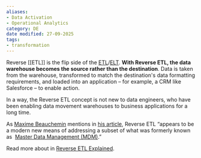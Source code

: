 ```yaml
---
aliases:
- Data Activation
- Operational Analytics
category: DE
date modified: 27-09-2025
tags:
- transformation
---
```

Reverse [[ETL]] is the flip side of the [ETL](ETL.md)/[ELT](term/elt.md). **With Reverse ETL, the data warehouse becomes the source rather than the destination**. Data is taken from the warehouse, transformed to match the destination's data formatting requirements, and loaded into an application – for example, a CRM like Salesforce – to enable action.

In a way, the Reverse ETL concept is not new to data engineers, who have been enabling data movement warehouses to business applications for a long time. 

As [Maxime Beauchemin](term/maxime%20beauchemin.md) mentions in [his article](https://preset.io/blog/reshaping-data-engineering/), Reverse ETL “appears to be a modern new means of addressing a subset of what was formerly known as  [Master Data Management (MDM)](master%20data%20management.md).”

Read more about in [Reverse ETL Explained](https://airbyte.com/blog/reverse-etl#so-what-is-a-reverse-etl).
